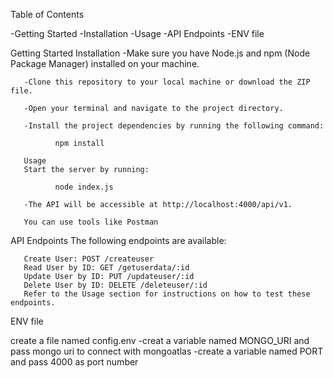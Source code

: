 
Table of Contents

-Getting Started
  -Installation
  -Usage
-API Endpoints
-ENV file

Getting Started
       Installation
       -Make sure you have Node.js and npm (Node Package Manager) installed on your machine.

       -Clone this repository to your local machine or download the ZIP file.

       -Open your terminal and navigate to the project directory.

       -Install the project dependencies by running the following command:

              npm install

       Usage
       Start the server by running:

              node index.js
       
       -The API will be accessible at http://localhost:4000/api/v1.

       You can use tools like Postman

API Endpoints
       The following endpoints are available:

       Create User: POST /createuser
       Read User by ID: GET /getuserdata/:id
       Update User by ID: PUT /updateuser/:id
       Delete User by ID: DELETE /deleteuser/:id
       Refer to the Usage section for instructions on how to test these endpoints.

ENV file

create a file named config.env
       -creat a variable named MONGO_URI and pass mongo uri to connect with mongoatlas
       -create a variable named PORT and pass 4000 as port number

